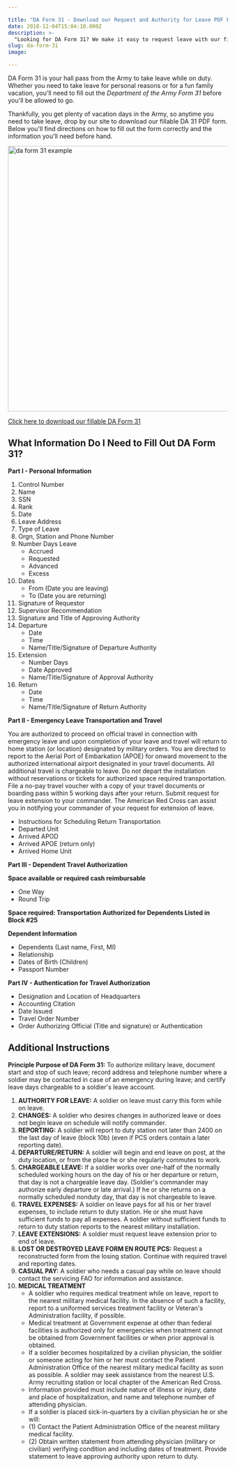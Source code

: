 ```yaml
---

title: "DA Form 31 - Download our Request and Authority for Leave PDF Form"
date: 2018-12-04T15:04:10.000Z
description: >-
  "Looking for DA Form 31? We make it easy to request leave with our fillable Form 31 that you can edit and save to your computer."
slug: da-form-31
image: 

---
```


DA Form 31 is your hall pass from the Army to take leave while on duty.  Whether you need to take leave for personal reasons or for a fun family vacation, you'll need to fill out the<em> Department of the Army Form 31</em> before you'll be allowed to go. 

Thankfully, you get plenty of vacation days in the Army, so anytime you need to take leave, drop by our site to download our fillable DA 31 PDF form. Below you'll find directions on how to fill out the form correctly and the information you'll need before hand.

<img src="http://www.hcdmag.com/wp-content/uploads/da-form-31-example.png" alt="da form 31 example" width="609" />

<a href="http://www.hcdmag.com/wp-content/uploads/da_form_31.pdf" target="_blank">Click here to download our fillable DA Form 31</a>

<h2>What Information Do I Need to Fill Out DA Form 31?</h2>

<strong>Part I - Personal Information</strong>
<ol type="1">
<li>Control Number</li>
<li>Name</li>
<li>SSN</li>
<li>Rank</li>
<li>Date</li>
<li>Leave Address</li>
<li>Type of Leave</li>
<li>Orgn, Station and Phone Number</li>
<li>Number Days Leave
<ul>
<li>Accrued</li>
<li>Requested</li>
<li>Advanced</li>
<li>Excess</li>
</ul></li>
<li>Dates
<ul>
<li>From (Date you are leaving)</li>
<li>To (Date you are returning)</li>
</ul></li>
<li>Signature of Requestor</li>
<li>Supervisor Recommendation</li>
<li>Signature and Title of Approving Authority</li>
<li>Departure
<ul>
<li>Date</li>
<li>Time</li>
<li>Name/Title/Signature of Departure Authority</li>
</ul></li>
<li>Extension
<ul>
<li>Number Days</li>
<li>Date Approved</li>
<li>Name/Title/Signature of Approval Authority</li>
</ul></li>
<li>Return
<ul>
<li>Date</li>
<li>Time</li>
<li>Name/Title/Signature of Return Authority</li>
</ul></li>
</ol>

<strong>Part II - Emergency Leave Transportation and Travel</strong>

You are authorized to proceed on official travel in connection with emergency leave and upon completion of your leave and travel will return to home station (or location) designated by military orders. You are directed to report to the Aerial Port of Embarkation (APOE) for onward movement to the authorized international airport designated in your travel documents. All additional travel is chargeable to leave. Do not depart the installation without reservations or tickets for authorized space required transportation. File a no-pay travel voucher with a copy of your travel documents or boarding pass within 5 working days after your return. Submit request for leave extension to your commander. The American Red Cross can assist you in notifying your commander of your request for extension of leave.

<ul>
<li>Instructions for Scheduling Return Transportation</li>
<li>Departed Unit</li>
<li>Arrived APOD</li>
<li>Arrived APOE (return only)</li>
<li>Arrived Home Unit</li>
</ul>

<strong>Part III - Dependent Travel Authorization</strong>

<strong>Space available or required cash reimbursable</strong>

<ul>
<li>One Way</li>
<li>Round Trip</li>
</ul>

<strong>Space required: Transportation Authorized for Dependents Listed in Block #25</strong>

<strong>Dependent Information</strong>
<ul>
<li>Dependents (Last name, First, MI)</li>
<li>Relationship</li>
<li>Dates of Birth (Children)</li>
<li>Passport Number</li>
</ul>

<strong>Part IV - Authentication for Travel Authorization</strong>

<ul>
<li>Designation and Location of Headquarters</li>
<li>Accounting Citation</li>
<li>Date Issued</li>
<li>Travel Order Number</li>
<li>Order Authorizing Official (Title and signature) or Authentication</li>
</ul>

<h2>Additional Instructions</h2>

<strong>Principle Purpose of DA Form 31:</strong> To authorize military leave, document start and stop of such leave; record address and telephone number where a soldier may be contacted in case of an emergency during leave; and certify leave days chargeable to a soldier's leave account.

<ol>
<li><strong>AUTHORITY FOR LEAVE:</strong> A soldier on leave must carry this form while on leave.</li>
<li><strong>CHANGES:</strong> A soldier who desires changes in authorized leave or does not begin leave on schedule will notify commander.</li>
<li><strong>REPORTING:</strong> A soldier will report to duty station not later than 2400 on the last day of leave (block 10b) (even if PCS orders contain a later reporting date).</li>
<li><strong>DEPARTURE/RETURN:</strong> A soldier will begin and end leave on post, at the duty location, or from the place he or she regularly commutes to work.</li>
<li><strong>CHARGEABLE LEAVE:</strong> If a soldier works over one-half of the normally scheduled working hours on the day of his or her departure or return, that day is not a chargeable leave day. (Soldier's commander may authorize early departure or late arrival.) If he or she returns on a normally scheduled nonduty day, that day is not chargeable to leave.</li>
<li><strong>TRAVEL EXPENSES:</strong> A soldier on leave pays for all his or her travel expenses, to include return to duty station. He or she must have sufficient funds to pay all expenses. A soldier without sufficient funds to return to duty station reports to the nearest military installation.</li>
<li><strong>LEAVE EXTENSIONS:</strong> A soldier must request leave extension prior to end of leave.</li>
<li><strong>LOST OR DESTROYED LEAVE FORM EN ROUTE PCS:</strong> Request a reconstructed form from the losing station. Continue with required travel and reporting dates.</li>
<li><strong>CASUAL PAY:</strong> A soldier who needs a casual pay while on leave should contact the servicing FAO for information and assistance.</li>
<li><strong>MEDICAL TREATMENT</strong>
<ul>
<li>A soldier who requires medical treatment while on leave, report to the nearest military medical facility. In the absence of such a facility, report to a uniformed services treatment facility or Veteran's Administration facility, if possible.</li>
<li>Medical treatment at Government expense at other than federal facilities is authorized only for emergencies when treatment cannot be obtained from Government facilities or when prior approval is obtained.</li>
<li>If a soldier becomes hospitalized by a civilian physician, the soldier or someone acting for him or her must contact the Patient Administration Office of the nearest military medical facility as soon as possible. A soldier may seek assistance from the nearest U.S. Army recruiting station or local chapter of the American Red Cross.</li>
<li>Information provided must include nature of illness or injury, date and place of hospitalization, and name and telephone number of attending physician.</li>
<li>If a soldier is placed sick-in-quarters by a civilian physician he or she will:</li>
<li>(1) Contact the Patient Administration Office of the nearest military medical facility.</li>
<li>(2) Obtain written statement from attending physician (military or civilian) verifying condition and including dates of treatment. Provide statement to leave approving authority upon return to duty.</li>
<ul></li>
</ul>
